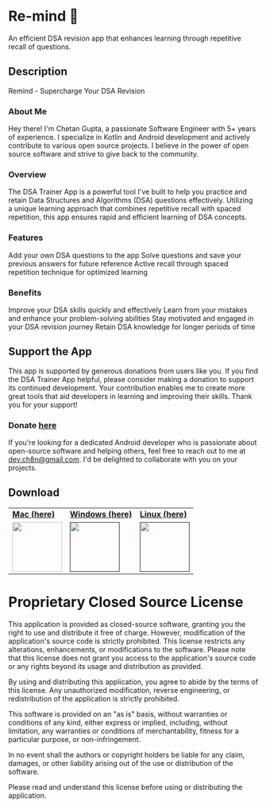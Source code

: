 # Re-mind 🧠
An efficient DSA revision app that enhances learning through repetitive recall of questions.

## Description 
Remind - Supercharge Your DSA Revision

### About Me
Hey there! I'm Chetan Gupta, a passionate Software Engineer with 5+ years of experience. I specialize in Kotlin and Android development and actively contribute to various open source projects. I believe in the power of open source software and strive to give back to the community.

### Overview
The DSA Trainer App is a powerful tool I've built to help you practice and retain Data Structures and Algorithms (DSA) questions effectively. Utilizing a unique learning approach that combines repetitive recall with spaced repetition, this app ensures rapid and efficient learning of DSA concepts.

### Features
Add your own DSA questions to the app
Solve questions and save your previous answers for future reference
Active recall through spaced repetition technique for optimized learning

### Benefits
Improve your DSA skills quickly and effectively
Learn from your mistakes and enhance your problem-solving abilities
Stay motivated and engaged in your DSA revision journey
Retain DSA knowledge for longer periods of time

## Support the App
This app is supported by generous donations from users like you. If you find the DSA Trainer App helpful, please consider making a donation to support its continued development. Your contribution enables me to create more great tools that aid developers in learning and improving their skills. Thank you for your support! 

### Donate [here](https://www.paypal.com/paypalme/gch8n)

If you're looking for a dedicated Android developer who is passionate about open-source software and helping others, feel free to reach out to me at dev.ch8n@gmail.com. I'd be delighted to collaborate with you on your projects.

## Download

<table>
   <tr>
      <td><b><a href="https://github.com/ch8n/Re-mind/releases/tag/1.0.1">Mac (here) </a></b></td>
      <td><b><a href="https://github.com/ch8n/Re-mind/releases/tag/1.0.1">Windows (here) </a></b></td>
      <td><b><a href="https://github.com/ch8n/Re-mind/releases/tag/1.0.1">Linux (here) </a></b></td>
   </tr>
   <tr>
      <td>
         <img src="https://github.com/ch8n/Re-mind/assets/11576342/bf8ac18e-77d9-4773-b9ca-bd6355d51c9c" width="100" height="100">
      </td>
      <td> <a href="">
         <img src="https://github.com/ch8n/Re-mind/assets/11576342/bf8ac18e-77d9-4773-b9ca-bd6355d51c9c" width="100" height="100">
      </td>
      <td> <a href="">
         <img src="https://github.com/ch8n/Re-mind/assets/11576342/541d24e9-a20c-4bb6-8ca3-bbe3b134ab87" width="100" height="100">
      </td>
   </tr>
</table>

# Proprietary Closed Source License

This application is provided as closed-source software, granting you the right to use and distribute it free of charge. However, modification of the application's source code is strictly prohibited. This license restricts any alterations, enhancements, or modifications to the software. Please note that this license does not grant you access to the application's source code or any rights beyond its usage and distribution as provided.

By using and distributing this application, you agree to abide by the terms of this license. Any unauthorized modification, reverse engineering, or redistribution of the application is strictly prohibited.

This software is provided on an "as is" basis, without warranties or conditions of any kind, either express or implied, including, without limitation, any warranties or conditions of merchantability, fitness for a particular purpose, or non-infringement.

In no event shall the authors or copyright holders be liable for any claim, damages, or other liability arising out of the use or distribution of the software.

Please read and understand this license before using or distributing the application.

